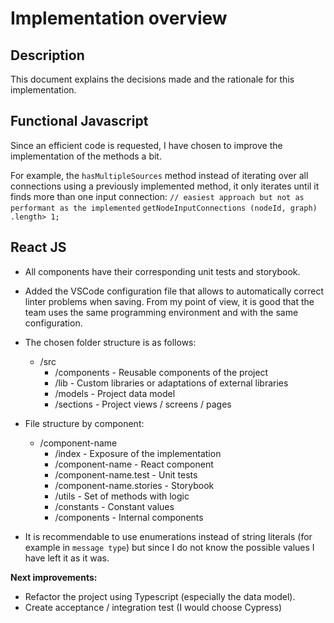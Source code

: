 # Implementation overview

## Description

This document explains the decisions made and the rationale for this implementation.

## Functional Javascript

Since an efficient code is requested, I have chosen to improve the implementation of the methods a bit.

For example, the `hasMultipleSources` method instead of iterating over all connections using a previously implemented method, it only iterates until it finds more than one input connection:
`// easiest approach but not as performant as the implemented`
`getNodeInputConnections (nodeId, graph) .length> 1;`

## React JS

- All components have their corresponding unit tests and storybook.
- Added the VSCode configuration file that allows to automatically correct linter problems when saving. From my point of view, it is good that the team uses the same programming environment and with the same configuration.
- The chosen folder structure is as follows:
  - /src
    - /components - Reusable components of the project
    - /lib - Custom libraries or adaptations of external libraries
    - /models - Project data model
    - /sections - Project views / screens / pages
- File structure by component:

  - /component-name
    - /index - Exposure of the implementation
    - /component-name - React component
    - /component-name.test - Unit tests
    - /component-name.stories - Storybook
    - /utils - Set of methods with logic
    - /constants - Constant values
    - /components - Internal components

- It is recommendable to use enumerations instead of string literals (for example in `message type`) but since I do not know the possible values ​​I have left it as it was.

**Next improvements:**

- Refactor the project using Typescript (especially the data model).
- Create acceptance / integration test (I would choose Cypress)
